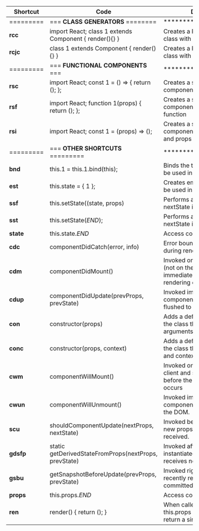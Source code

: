 
| Shortcut  | Code | Description | 
| --------  | ---- | ----------- |
| ========= | === **CLASS GENERATORS** ======== | *********************** | 
| **rcc**   |  import React; class $1$ extends Component { render(){} }   |  Creates a React component class with ES6 module system |
| **rcjc**  |  class $1$ extends Component { render(){} }                 |  Creates a React component class with ES6 module system |
| ========= | === **FUNCTIONAL COMPONENTS** === | *********************** | 
| **rsc**   |  import React; const $1$ = () => { return (); };    |  Creates a stateless React component as a constant        |
| **rsf**   |  import React; function $1$(props) { return (); };  |  Creates a stateless React component as a named function  |
| **rsi**   |  import React; const $1$ = (props) => ();           |  Creates a stateless React component with Implicit Return and props |
| ========= | === **OTHER SHORTCUTS** ========= | *********************** |
| **bnd**   |  this.$1$ = this.$1$.bind(this);  |  Binds the this of a method. To be used inside a constructor  |
| **est**   |  this.state = {&#10; $1$&#10;};   |  Creates empty state object. To be used in a constructor.     |
| **ssf**   |  this.setState((state, props)     |  Performs a shallow merge of nextState into current state     |
| **sst**   |  this.setState($END$);            |  Performs a shallow merge of nextState into current state     |
| **state** |  this.state.$END$                 |  Access component's state                                     |
| **cdc**   |  componentDidCatch(error, info)   |  Error boundaries catch errors during rendering               |
| **cdm**   |  componentDidMount()              |  Invoked once, only on the client (not on the server), immediately after the initial rendering occurs. |
| **cdup**  |  componentDidUpdate(prevProps, prevState)  |  Invoked immediately after the component's updates are flushed to the DOM.           |
| **con**   |  constructor(props)               |  Adds a default constructor for the class that contains props as arguments                    |
| **conc**  |  constructor(props, context)      |  Adds a default constructor for the class that contains props and context as arguments        |
| **cwm**   |  componentWillMount()             |  Invoked once, both on the client and server, immediately before the initial rendering occurs |
| **cwun**  |  componentWillUnmount()           |  Invoked immediately before a component is unmounted from the DOM.                            |
| **scu**   |  shouldComponentUpdate(nextProps, nextState)            |  Invoked before rendering when new props or state are being received.   |
| **gdsfp** |  static getDerivedStateFromProps(nextProps, prevState)  | Invoked after a component is instantiated as well as when it receives new props. |
| **gsbu**  |  getSnapshotBeforeUpdate(prevProps, prevState)          |  Invoked right before the most recently rendered output is committed    |
| **props** |  this.props.$END$                 |  Access component's props                                                                     |
| **ren**   |  render() { return (); }          |  When called, it should examine this.props and this.state and return a single child element.  |
